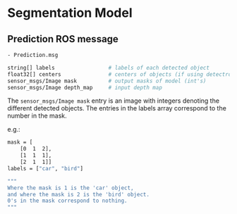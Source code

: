 


# Segmentation Model


## Prediction ROS message

```bash
- Prediction.msg

string[] labels                 # labels of each detected object
float32[] centers               # centers of objects (if using detectron model)
sensor_msgs/Image mask          # output masks of model (int's)
sensor_msgs/Image depth_map     # input depth map
```

The `sensor_msgs/Image mask` entry is an image with integers denoting the different detected objects.
The entries in the labels array correspond to the number in the mask.

e.g.:
```bash
mask = [
    [0  1  2],
    [1  1  1],
    [2  1  1]]
labels = ["car", "bird"]

"""
Where the mask is 1 is the 'car' object,
and where the mask is 2 is the 'bird' object.
0's in the mask correspond to nothing.
"""
```





